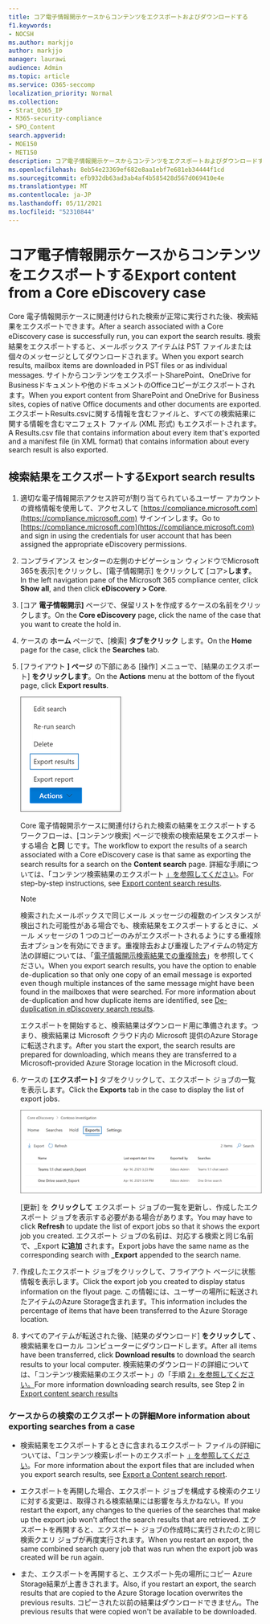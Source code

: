 ```yaml
---
title: コア電子情報開示ケースからコンテンツをエクスポートおよびダウンロードする
f1.keywords:
- NOCSH
ms.author: markjjo
author: markjjo
manager: laurawi
audience: Admin
ms.topic: article
ms.service: O365-seccomp
localization_priority: Normal
ms.collection:
- Strat_O365_IP
- M365-security-compliance
- SPO_Content
search.appverid:
- MOE150
- MET150
description: コア電子情報開示ケースからコンテンツをエクスポートおよびダウンロードする方法について説明します。Microsoft 365。
ms.openlocfilehash: 8eb54e23369ef682e8aa1ebf7e681eb34444f1cd
ms.sourcegitcommit: efb932db63ad3ab4af4b585428d567d069410e4e
ms.translationtype: MT
ms.contentlocale: ja-JP
ms.lasthandoff: 05/11/2021
ms.locfileid: "52310844"
---
```

# <a name="export-content-from-a-core-ediscovery-case"></a><span data-ttu-id="f3d7f-103">コア電子情報開示ケースからコンテンツをエクスポートする</span><span class="sxs-lookup"><span data-stu-id="f3d7f-103">Export content from a Core eDiscovery case</span></span>

<span data-ttu-id="f3d7f-104">Core 電子情報開示ケースに関連付けられた検索が正常に実行された後、検索結果をエクスポートできます。</span><span class="sxs-lookup"><span data-stu-id="f3d7f-104">After a search associated with a Core eDiscovery case is successfully run, you can export the search results.</span></span> <span data-ttu-id="f3d7f-105">検索結果をエクスポートすると、メールボックス アイテムは PST ファイルまたは個々のメッセージとしてダウンロードされます。</span><span class="sxs-lookup"><span data-stu-id="f3d7f-105">When you export search results, mailbox items are downloaded in PST files or as individual messages.</span></span> <span data-ttu-id="f3d7f-106">サイトからコンテンツをエクスポートSharePoint、OneDrive for Businessドキュメントや他のドキュメントのOfficeコピーがエクスポートされます。</span><span class="sxs-lookup"><span data-stu-id="f3d7f-106">When you export content from SharePoint and OneDrive for Business sites, copies of native Office documents and other documents are exported.</span></span> <span data-ttu-id="f3d7f-107">エクスポートResults.csvに関する情報を含むファイルと、すべての検索結果に関する情報を含むマニフェスト ファイル (XML 形式) もエクスポートされます。</span><span class="sxs-lookup"><span data-stu-id="f3d7f-107">A Results.csv file that contains information about every item that's exported and a manifest file (in XML format) that contains information about every search result is also exported.</span></span>
  
## <a name="export-search-results"></a><span data-ttu-id="f3d7f-108">検索結果をエクスポートする</span><span class="sxs-lookup"><span data-stu-id="f3d7f-108">Export search results</span></span>

1. <span data-ttu-id="f3d7f-109">適切な電子情報開示アクセス許可が割り当てられているユーザー アカウントの資格情報を使用して、アクセスして [https://compliance.microsoft.com](https://compliance.microsoft.com) サインインします。</span><span class="sxs-lookup"><span data-stu-id="f3d7f-109">Go to [https://compliance.microsoft.com](https://compliance.microsoft.com) and sign in using the credentials for user account that has been assigned the appropriate eDiscovery permissions.</span></span>

2. <span data-ttu-id="f3d7f-110">コンプライアンス センターの左側のナビゲーション ウィンドウでMicrosoft 365を表示]をクリックし、[電子情報開示] をクリックして [コア>**します**。</span><span class="sxs-lookup"><span data-stu-id="f3d7f-110">In the left navigation pane of the Microsoft 365 compliance center, click **Show all**, and then click **eDiscovery > Core**.</span></span>

3. <span data-ttu-id="f3d7f-111">[コア **電子情報開示]** ページで、保留リストを作成するケースの名前をクリックします。</span><span class="sxs-lookup"><span data-stu-id="f3d7f-111">On the **Core eDiscovery** page, click the name of the case that you want to create the hold in.</span></span>

4. <span data-ttu-id="f3d7f-112">ケースの **ホーム** ページで、[検索] **タブをクリック** します。</span><span class="sxs-lookup"><span data-stu-id="f3d7f-112">On the **Home** page for the case, click the **Searches** tab.</span></span>

5. <span data-ttu-id="f3d7f-113">[フライアウト **] ページ** の下部にある [操作] メニューで、[結果のエクスポート] **をクリックします**。</span><span class="sxs-lookup"><span data-stu-id="f3d7f-113">On the **Actions** menu at the bottom of the flyout page, click **Export results**.</span></span>

   ![[操作] メニューの [結果のエクスポート] オプション](../media/ActionMenuExportResults.png)

   <span data-ttu-id="f3d7f-115">Core 電子情報開示ケースに関連付けられた検索の結果をエクスポートするワークフローは、[コンテンツ検索] ページで検索の検索結果をエクスポートする場合 **と同** じです。</span><span class="sxs-lookup"><span data-stu-id="f3d7f-115">The workflow to export the results of a search associated with a Core eDiscovery case is that same as exporting the search results for a search on the **Content search** page.</span></span> <span data-ttu-id="f3d7f-116">詳細な手順については、「コンテンツ検索結果のエクスポート [」を参照してください](export-search-results.md)。</span><span class="sxs-lookup"><span data-stu-id="f3d7f-116">For step-by-step instructions, see [Export content search results](export-search-results.md).</span></span>

   > [!NOTE]
   > <span data-ttu-id="f3d7f-p103">検索されたメールボックスで同じメール メッセージの複数のインスタンスが検出された可能性がある場合でも、検索結果をエクスポートするときに、メール メッセージの 1 つのコピーのみがエクスポートされるようにする重複除去オプションを有効にできます。重複除去および重複したアイテムの特定方法の詳細については、「[電子情報開示検索結果での重複除去](de-duplication-in-ediscovery-search-results.md)」を参照してください。</span><span class="sxs-lookup"><span data-stu-id="f3d7f-p103">When you export search results, you have the option to enable de-duplication so that only one copy of an email message is exported even though multiple instances of the same message might have been found in the mailboxes that were searched. For more information about de-duplication and how duplicate items are identified, see [De-duplication in eDiscovery search results](de-duplication-in-ediscovery-search-results.md).</span></span>

   <span data-ttu-id="f3d7f-119">エクスポートを開始すると、検索結果はダウンロード用に準備されます。つまり、検索結果は Microsoft クラウド内の Microsoft 提供のAzure Storageに転送されます。</span><span class="sxs-lookup"><span data-stu-id="f3d7f-119">After you start the export, the search results are prepared for downloading, which means they are transferred to a Microsoft-provided Azure Storage location in the Microsoft cloud.</span></span>
  
6. <span data-ttu-id="f3d7f-120">ケースの **[エクスポート]** タブをクリックして、エクスポート ジョブの一覧を表示します。</span><span class="sxs-lookup"><span data-stu-id="f3d7f-120">Click the **Exports** tab in the case to display the list of export jobs.</span></span>
  
   ![コア電子情報開示ケースの [エクスポート] タブでジョブをエクスポートする](../media/CoreeDiscoveryExport.png)

   <span data-ttu-id="f3d7f-122">[更新] を **クリックして** エクスポート ジョブの一覧を更新し、作成したエクスポート ジョブを表示する必要がある場合があります。</span><span class="sxs-lookup"><span data-stu-id="f3d7f-122">You may have to click **Refresh** to update the list of export jobs so that it shows the export job you created.</span></span> <span data-ttu-id="f3d7f-123">エクスポート ジョブの名前は、対応する検索と同じ名前で、_Export **に追加** されます。</span><span class="sxs-lookup"><span data-stu-id="f3d7f-123">Export jobs have the same name as the corresponding search with **_Export** appended to the search name.</span></span>

7. <span data-ttu-id="f3d7f-124">作成したエクスポート ジョブをクリックして、フライアウト ページに状態情報を表示します。</span><span class="sxs-lookup"><span data-stu-id="f3d7f-124">Click the export job you created to display status information on the flyout page.</span></span> <span data-ttu-id="f3d7f-125">この情報には、ユーザーの場所に転送されたアイテムのAzure Storage含まれます。</span><span class="sxs-lookup"><span data-stu-id="f3d7f-125">This information includes the percentage of items that have been transferred to the Azure Storage location.</span></span>

8. <span data-ttu-id="f3d7f-126">すべてのアイテムが転送された後、[結果のダウンロード] **をクリックして** 、検索結果をローカル コンピューターにダウンロードします。</span><span class="sxs-lookup"><span data-stu-id="f3d7f-126">After all items have been transferred, click **Download results** to download the search results to your local computer.</span></span> <span data-ttu-id="f3d7f-127">検索結果のダウンロードの詳細については、「コンテンツ検索結果のエクスポート」の「手順 [2」を参照してください。](export-search-results.md#step-2-download-the-search-results)</span><span class="sxs-lookup"><span data-stu-id="f3d7f-127">For more information downloading search results, see Step 2 in [Export content search results](export-search-results.md#step-2-download-the-search-results)</span></span>

### <a name="more-information-about-exporting-searches-from-a-case"></a><span data-ttu-id="f3d7f-128">ケースからの検索のエクスポートの詳細</span><span class="sxs-lookup"><span data-stu-id="f3d7f-128">More information about exporting searches from a case</span></span>

- <span data-ttu-id="f3d7f-129">検索結果をエクスポートするときに含まれるエクスポート ファイルの詳細については、「コンテンツ検索レポートのエクスポート [」を参照してください](export-a-content-search-report.md#whats-included-in-the-report)。</span><span class="sxs-lookup"><span data-stu-id="f3d7f-129">For more information about the export files that are included when you export search results, see [Export a Content search report](export-a-content-search-report.md#whats-included-in-the-report).</span></span>

- <span data-ttu-id="f3d7f-130">エクスポートを再開した場合、エクスポート ジョブを構成する検索のクエリに対する変更は、取得される検索結果には影響を与えかねない。</span><span class="sxs-lookup"><span data-stu-id="f3d7f-130">If you restart the export, any changes to the queries of the searches that make up the export job won't affect the search results that are retrieved.</span></span> <span data-ttu-id="f3d7f-131">エクスポートを再開すると、エクスポート ジョブの作成時に実行されたのと同じ検索クエリ ジョブが再度実行されます。</span><span class="sxs-lookup"><span data-stu-id="f3d7f-131">When you restart an export, the same combined search query job that was run when the export job was created will be run again.</span></span>

- <span data-ttu-id="f3d7f-132">また、エクスポートを再開すると、エクスポート先の場所にコピー Azure Storage結果が上書きされます。</span><span class="sxs-lookup"><span data-stu-id="f3d7f-132">Also, if you restart an export, the search results that are copied to the Azure Storage location overwrites the previous results.</span></span> <span data-ttu-id="f3d7f-133">コピーされた以前の結果はダウンロードできません。</span><span class="sxs-lookup"><span data-stu-id="f3d7f-133">The previous results that were copied won't be available to be downloaded.</span></span>
